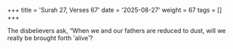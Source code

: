 +++
title = 'Surah 27, Verses 67'
date = '2025-08-27'
weight = 67
tags = []
+++

The disbelievers ask, “When we and our fathers are reduced to dust, will we really be brought forth ˹alive˺?